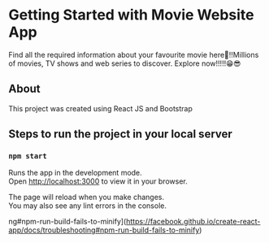 # Getting Started with Movie Website App

Find all the required information about your favourite movie here🙌!!Millions of movies, TV shows and web series to discover. Explore now!!!!!😁😎 
## About
This project was created using React JS and Bootstrap


## Steps to run the project in your local server
### `npm start`

Runs the app in the development mode.\
Open [http://localhost:3000](http://localhost:3000) to view it in your browser.

The page will reload when you make changes.\
You may also see any lint errors in the console.

ng#npm-run-build-fails-to-minify](https://facebook.github.io/create-react-app/docs/troubleshooting#npm-run-build-fails-to-minify)
